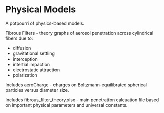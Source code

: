 # Physical Models
A potpourri of physics-based models.

Fibrous Filters - theory graphs of aerosol penetration across cylindrical fibers due to:
- diffusion
- gravitational settling
- interception
- intertial impaction
- electrostatic attraction
- polarization

Includes aeroCharge - charges on Boltzmann-equilibrated spherical particles versus diameter size.

Includes fibrous_filter_theory.xlsx - main penetration calcuation file based on important physical parameters and universal constants.
